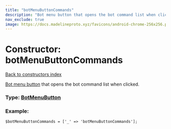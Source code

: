 ```yaml
---
title: "botMenuButtonCommands"
description: "Bot menu button that opens the bot command list when clicked."
nav_exclude: true
image: https://docs.madelineproto.xyz/favicons/android-chrome-256x256.png
---
```

# Constructor: botMenuButtonCommands  
[Back to constructors index](/API_docs/constructors/index.html)



[Bot menu button](https://core.telegram.org/api/bots/menu) that opens the bot command list when clicked.




### Type: [BotMenuButton](/API_docs/types/BotMenuButton.html)


### Example:

```
$botMenuButtonCommands = ['_' => 'botMenuButtonCommands'];
```  
